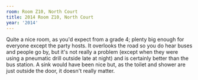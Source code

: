 ```yaml
---
room: Room Z10, North Court
title: 2014 Room Z10, North Court
year: '2014'
---
```


Quite a nice room, as you'd expect from a grade 4; plenty big enough for everyone except the party hosts. It overlooks the road so you do hear buses and people go by, but it's not really a problem (except when they were using a pneumatic drill outside late at night) and is certainly better than the bus station. A sink would have been nice but, as the toilet and shower are just outside the door, it doesn't really matter.